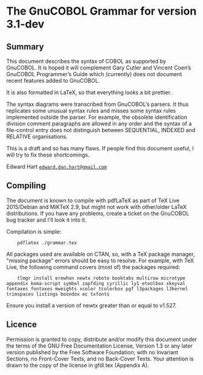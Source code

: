 # The GnuCOBOL Grammar for version 3.1-dev

## Summary

This document describes the syntax of COBOL as supported by GnuCOBOL. It is
hoped it will complement Gary Cutler and Vincent Coen’s GnuCOBOL Programmer’s
Guide which (currently) does not document recent features added to GnuCOBOL.

It is also formatted in LaTeX, so that everything looks a bit prettier.

The syntax diagrams were transcribed from GnuCOBOL’s parsers. It thus replicates
some unusual syntax rules and misses some syntax rules implemented outside the
parser. For example, the obsolete identification division comment paragraphs are
allowed in any order and the syntax of a file-control entry does not distinguish
between SEQUENTIAL, INDEXED and RELATIVE organisations.

This is a draft and so has many flaws. If people find this document useful, I
will try to fix these shortcomings.

Edward Hart
[`edward.dan.hart@gmail.com`](mailto:edward.dan.hart@gmail.com)

## Compiling

The document is known to compile with pdfLaTeX as part of TeX Live 2015/Debian
and MiKTeX 2.9, but might not work with other/older LaTeX distributions. If you
have any problems, create a ticket on the GnuCOBOL bug tracker and I'll look it
into it.

Compilation is simple:

~~~~
    pdflatex ./grammar.tex
~~~~

All packages used are available on CTAN, so, with a TeX package manager,
"missing package" errors should be easy to resolve. For example, with TeX Live,
the following command covers (most of) the packages required:

~~~~
    tlmgr install erewhon newtx roboto booktabs multirow microtype appendix koma-script symbol zapfding cyrillic ly1 etoolbox xkeyval fontaxes fontaxes mweights xcolor tcolorbox pgf l3packages l3kernel trimspaces listings boondox ec txfonts
~~~~

Ensure you install a version of newtx greater than or equal to v1.527.

## Licence

Permission is granted to copy, distribute and/or modify this document under the
terms of the GNU Free Documentation License, Version 1.3 or any later version
published by the Free Software Foundation; with no Invariant Sections, no
Front-Cover Texts, and no Back-Cover Texts. Your attention is drawn to the copy
of the license in gfdl.tex (Appendix A).
